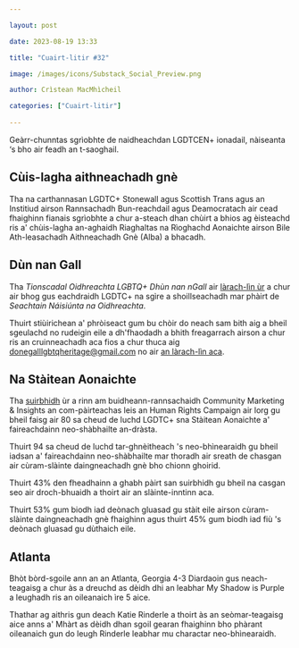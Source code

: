 ```yaml
---

layout: post

date: 2023-08-19 13:33

title: "Cuairt-litir #32"

image: /images/icons/Substack_Social_Preview.png

author: Crìstean MacMhìcheil

categories: ["Cuairt-litir"]
  
---
```


Geàrr-chunntas sgrìobhte de naidheachdan LGDTCEN+ ionadail, nàiseanta ‘s bho air feadh an t-saoghail.

## Cùis-lagha aithneachadh gnè

Tha na carthannasan LGDTC+ Stonewall agus Scottish Trans agus an Institiud airson Rannsachadh Bun-reachdail agus Deamocratach air cead fhaighinn fianais sgrìobhte a chur a-steach dhan chùirt a bhios ag èisteachd ris a' chùis-lagha an-aghaidh Riaghaltas na Rìoghachd Aonaichte airson Bile Ath-leasachadh Aithneachadh Gnè (Alba) a bhacadh.

## Dùn nan Gall

Tha _Tionscadal Oidhreachta LGBTQ+ Dhùn nan nGall_ air [làrach-lìn ùr](https://donegallgbtqheritage.com) a chur air bhog gus eachdraidh LGDTC+ na sgìre a shoillseachadh mar phàirt de _Seachtain Náisiúnta na Oidhreachta_.

Thuirt stiùirichean a' phròiseact gum bu chòir do neach sam bith aig a bheil sgeulachd no rudeigin eile a dh'fhaodadh a bhith freagarrach airson a chur ris an cruinneachadh aca fios a chur thuca aig [donegalllgbtqheritage@gmail.com](mailto:donegalllgbtqheritage@gmail.com) no air [an làrach-lìn aca](https://donegallgbtqheritage.com/share-your-story/).

## Na Stàitean Aonaichte

Tha [suirbhidh](https://www.youtube.com/watch?v=jUPpCD9x06s) ùr a rinn am buidheann-rannsachaidh Community Marketing & Insights an com-pàirteachas leis an Human Rights Campaign air lorg gu bheil faisg air 80 sa cheud de luchd LGDTC+ sna Stàitean Aonaichte a' faireachdainn neo-shàbhailte an-dràsta.

Thuirt 94 sa cheud de luchd tar-ghnèitheach 's neo-bhìnearaidh gu bheil iadsan a' faireachdainn neo-shàbhailte mar thoradh air sreath de chasgan air cùram-slàinte daingneachadh gnè bho chionn ghoirid.

Thuirt 43% den fheadhainn a ghabh pàirt san suirbhidh gu bheil na casgan seo air droch-bhuaidh a thoirt air an slàinte-inntinn aca.

Thuirt 53% gum biodh iad deònach gluasad gu stàit eile airson cùram-slàinte daingneachadh gnè fhaighinn agus thuirt 45% gum biodh iad fiù 's deònach gluasad gu dùthaich eile.

## Atlanta

Bhòt bòrd-sgoile ann an an Atlanta, Georgia 4-3 Diardaoin gus neach-teagaisg a chur às a dreuchd as dèidh dhi an leabhar My Shadow is Purple a leughadh ris an oileanaich ìre 5 aice.

Thathar ag aithris gun deach Katie Rinderle a thoirt às an seòmar-teagaisg aice anns a' Mhàrt as dèidh dhan sgoil gearan fhaighinn bho phàrant oileanaich gun do leugh Rinderle leabhar mu charactar neo-bhìnearaidh.